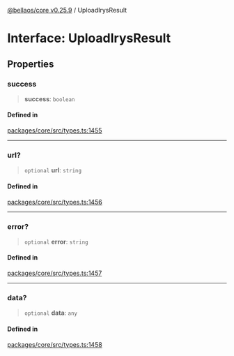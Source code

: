 [@bellaos/core v0.25.9](../index.md) / UploadIrysResult

# Interface: UploadIrysResult

## Properties

### success

> **success**: `boolean`

#### Defined in

[packages/core/src/types.ts:1455](https://github.com/bellaOS/bella/blob/main/packages/core/src/types.ts#L1455)

***

### url?

> `optional` **url**: `string`

#### Defined in

[packages/core/src/types.ts:1456](https://github.com/bellaOS/bella/blob/main/packages/core/src/types.ts#L1456)

***

### error?

> `optional` **error**: `string`

#### Defined in

[packages/core/src/types.ts:1457](https://github.com/bellaOS/bella/blob/main/packages/core/src/types.ts#L1457)

***

### data?

> `optional` **data**: `any`

#### Defined in

[packages/core/src/types.ts:1458](https://github.com/bellaOS/bella/blob/main/packages/core/src/types.ts#L1458)
